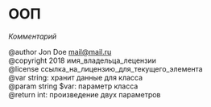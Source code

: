 ООП
===

*Комментарий*

@author Jon Doe <mail@mail.ru> <br>
@copyright 2018 имя_владельца_лецензии <br>
@license ссылка_на_лицензию_для_текущего_элемента <br>
@var string: хранит данные для класса <br>
@param string $var: параметр класса <br>
@return int: произведение двух параметров <br>
